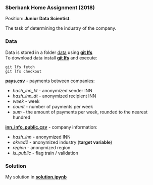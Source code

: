 ### Sberbank Home Assignment (2018)
Position: **Junior Data Scientist**.

The task of determining the industry of the company.

### Data
Data is stored in a folder [data](data) using [**git lfs**](https://git-lfs.github.com)<br>
To download data install [**git lfs**](https://git-lfs.github.com) and execute:
```
git lfs fetch
git lfs checkout
```

[**pays.csv**](data/pays.csv) - payments between companies:
- *hash_inn_kt* - anonymized sender INN
- *hash_inn_dt* - anonymized recipient INN
- *week* - week
- *count* - number of payments per week
- *sum* - the amount of payments per week, rounded to the nearest hundred

[**inn_info_public.csv**](data/inn_info_public.csv) - company information:
- *hash_inn* - anonymized INN
- *okved2* - anonymized industry (**target variable**)
- *region* - anonymized region
- *is_public* - flag train / validation

### Solution
My solution in [**solution.ipynb**](solution.ipynb)
